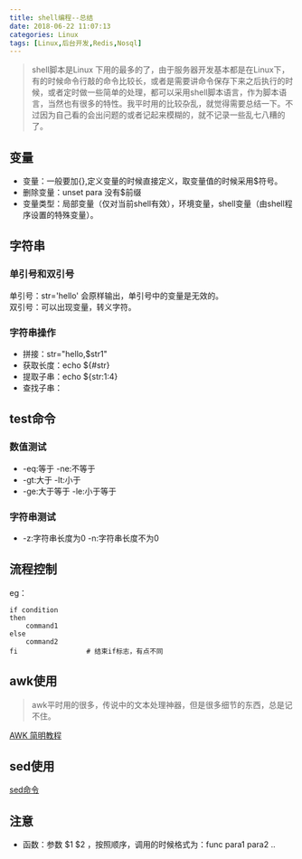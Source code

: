 ```yaml
---
title: shell编程--总结
date: 2018-06-22 11:07:13
categories: Linux
tags: [Linux,后台开发,Redis,Nosql]
---
```

> shell脚本是Linux 下用的最多的了，由于服务器开发基本都是在Linux下，有的时候命令行敲的命令比较长，或者是需要讲命令保存下来之后执行的时候，或者定时做一些简单的处理，都可以采用shell脚本语言，作为脚本语言，当然也有很多的特性。我平时用的比较杂乱，就觉得需要总结一下。不过因为自己看的会出问题的或者记起来模糊的，就不记录一些乱七八糟的了。  
   
<!--more-->
## 变量
- 变量：一般要加{},定义变量的时候直接定义，取变量值的时候采用$符号。  
- 删除变量：unset para  没有$前缀   
- 变量类型：局部变量（仅对当前shell有效），环境变量，shell变量（由shell程序设置的特殊变量）。    
## 字符串
### 单引号和双引号
单引号：str='hello'  会原样输出，单引号中的变量是无效的。  
双引号：可以出现变量，转义字符。 
### 字符串操作
- 拼接：str="hello,$str1" 
- 获取长度：echo ${#str}  
- 提取子串：echo ${str:1:4}  
- 查找子串：  

## test命令 
### 数值测试
- -eq:等于   -ne:不等于
- -gt:大于   -lt:小于   
- -ge:大于等于 -le:小于等于   
### 字符串测试
- -z:字符串长度为0   -n:字符串长度不为0  
## 流程控制
eg：  
```  
if condition  
then
    command1
else
    command2
fi                 # 结束if标志，有点不同  
```
## awk使用
> awk平时用的很多，传说中的文本处理神器，但是很多细节的东西，总是记不住。     

[AWK 简明教程](https://coolshell.cn/articles/9070.html)

## sed使用
[sed命令](http://man.linuxde.net/sed)
## 注意

- 函数：参数 $1 $2 ，按照顺序，调用的时候格式为：func para1 para2 .. 


